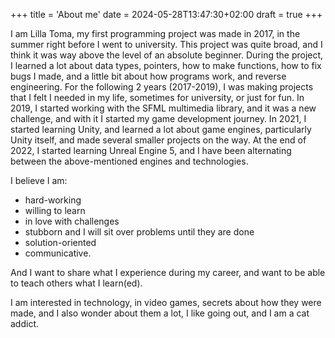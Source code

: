 +++
title = 'About me'
date = 2024-05-28T13:47:30+02:00
draft = true
+++


I am Lilla Toma, my first programming project was made in 2017, in the summer right before I went to university. This project was quite broad, and I think it was way above the level of an absolute beginner. During the project, I learned a lot about data types, pointers, how to make functions, how to fix bugs I made, and a little bit about how programs work, and reverse engineering. For the following 2 years (2017-2019), I was making projects that I felt I needed in my life, sometimes for university, or just for fun. In 2019, I started working with the SFML multimedia library, and it was a new challenge, and with it I started my game development journey. In 2021, I started learning Unity, and learned a lot about game engines, particularly Unity itself, and made several smaller projects on the way. At the end of 2022, I started learning Unreal Engine 5, and I have been alternating between the above-mentioned engines and technologies.

I believe I am: 
- hard-working
- willing to learn
- in love with challenges
- stubborn and I will sit over problems until they are done
- solution-oriented
- communicative.

And I want to share what I experience during my career, and want to be able to teach others what I learn(ed).

I am interested in technology, in video games, secrets about how they were made, and I also wonder about them a lot, I like going out, and I am a cat addict.  

